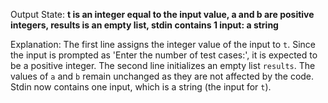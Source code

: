Output State: **t is an integer equal to the input value, a and b are positive integers, results is an empty list, stdin contains 1 input: a string**

Explanation:
The first line assigns the integer value of the input to `t`. Since the input is prompted as 'Enter the number of test cases:', it is expected to be a positive integer. The second line initializes an empty list `results`. The values of `a` and `b` remain unchanged as they are not affected by the code. Stdin now contains one input, which is a string (the input for `t`).